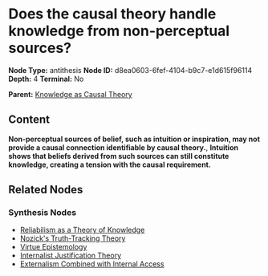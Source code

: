 # Does the causal theory handle knowledge from non-perceptual sources?

**Node Type:** antithesis
**Node ID:** d8ea0603-6fef-4104-b9c7-e1d615f96114
**Depth:** 4
**Terminal:** No

**Parent:** [Knowledge as Causal Theory](knowledge-as-causal-theory-synthesis-d33e857f-a82f-4a13-94c2-e6d19fa6b744.md)

## Content

**Non-perceptual sources of belief, such as intuition or inspiration, may not provide a causal connection identifiable by causal theory.**, **Intuition shows that beliefs derived from such sources can still constitute knowledge, creating a tension with the causal requirement.**

## Related Nodes

### Synthesis Nodes

- [Reliabilism as a Theory of Knowledge](reliabilism-as-a-theory-of-knowledge-synthesis-88c621c5-06bd-4607-8a3e-7e0aceb71d4d.md)
- [Nozick's Truth-Tracking Theory](nozicks-truth-tracking-theory-synthesis-205293d2-0892-4e97-871c-22a243b5a73c.md)
- [Virtue Epistemology](virtue-epistemology-synthesis-65312a12-b87e-4216-966d-b5bda2003e3c.md)
- [Internalist Justification Theory](internalist-justification-theory-synthesis-75e0ef22-8c51-416b-b354-25f9b2c824f7.md)
- [Externalism Combined with Internal Access](externalism-combined-with-internal-access-synthesis-c9fc07c9-eebf-48ce-98a5-c284ec334551.md)
